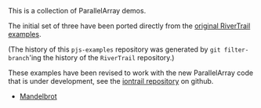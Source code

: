 <?xml version="1.0" encoding="ISO-8859-1"?>
<!DOCTYPE html PUBLIC "-//W3C//DTD XHTML 1.0 Transitional//EN" "http://www.w3.org/TR/xhtml1/DTD/xhtml1-transitional.dtd">
<!-- This Source Code Form is subject to the terms of the Mozilla Public
   - License, v. 2.0. If a copy of the MPL was not distributed with this
   - file, You can obtain one at http://mozilla.org/MPL/2.0/. -->
<html>
  <head>
    <meta charset="UTF-8">
    <title>Parallel Javascript Demos</title>
  </head>
  <body>
This is a collection of ParallelArray demos.

The initial set of three have been ported directly from
the [original RiverTrail examples](https://github.com/RiverTrail/RiverTrail).

(The history of this `pjs-examples` repository was generated by
`git filter-branch`'ing the history of the `RiverTrail` repository.)

These examples have been revised to work with the new ParallelArray
code that is under development, see the
[iontrail repository](https://github.com/syg/iontrail) on github.

 * [Mandelbrot](mandelbrot/mandelbrot.html)

  </body>
</html>
